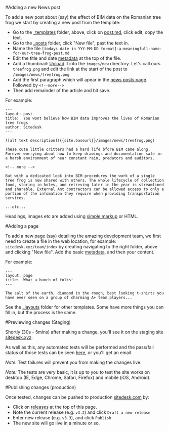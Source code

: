 #Adding a new News post

To add a new post about (say) the effect of BIM data on the Romanian tree frog we start by creating
a new post from the template:
- Go to the [_templates](https://github.com/sitedesk/sitedesk.github.io/tree/master/_templates) folder, above, click on [post.md](https://raw.githubusercontent.com/sitedesk/sitedesk.github.io/master/_templates/post.md), click edit, copy the text.
- Go to the [_posts](https://github.com/sitedesk/sitedesk.github.io/tree/master/_posts) folder, click "New file", past the text in.
- Name the file `[todays date in YYY-MM-DD format]-a-meaningfull-name-for-our-tree-frog-post.md`
- Edit the title and date [metadata](https://jekyllrb.com/docs/frontmatter/) at the top of the file.
- Add a thumbnail: [Upload](https://help.github.com/articles/adding-a-file-to-a-repository/) it into the `images/new` directory. Let's call ours `treefrog.png` and edit the link at the start of the post to `/images/news/treefrog.png`
- Add the first paragraph which will apear in the [news posts page](https://sitedesk.xyz/news). Followed by `<!--more-->`
- Then add remainder of the article and hit save.

For example:

```
---
layout: post
title:  You wont believe how BIM data improves the lives of Romanian tree frogs
author: Sitedesk
---

![alt text description]({{site.baseurl}}/images/news/treefrog.png)

These cute little critters had a hard life bfore BIM came along. Forever worrying about how to keep drawings and documentation safe in a harsh environment of near constant rain, predators and auditors.

<!-- more -->

But with a dedicated look into BIM procedures the work of a single tree frog is now shared with others. The whole lifecycle of collection food, storing in holes, and retreving later in the year is streamlined and sharable. External Ant contractors can be allowed access to only a portion of the infomation they require when providing transportation services.

...etc...
```

Headings, images etc are added using [simple markup](https://guides.github.com/features/mastering-markdown/) or HTML.

#Adding a page

To add a new page (say) detailing the amazing development team, we first need to create a file in the web location, for example: `sitedesk.xyz/team/index` by creating navigating to the right folder, above and clicking "New file". Add the basic [metadata](https://jekyllrb.com/docs/frontmatter/), and then your content.

For example:

```
---
layout: page
title:  What a bunch of folks!
---

The salt of the earth, diamond in the rough, best looking t-shirts you have ever seen on a group of charming A+ team players...
```

See the [_layouts](https://github.com/sitedesk/sitedesk.github.io/tree/master/_layouts) folder for other templates. Some have more things you can fill in, but the process is the same.

#Previewing changes (Staging)

Shortly (30s - 5mins) after making a change, you'll see it on the staging site [sitedesk.xyz](https://sitedesk.xyz).

As well as this, any automated tests will be performed and the pass/fail status of those tests can be seen [here](https://circleci.com/gh/sitedesk/sitedesk.github.io), or you'll get an email.

*Note:* Test failures will prevent you from making the changes live.

*Note:* The tests are very basic, it is up to you to test the site works on desktop (IE, Edge, Chrome, Safari, Firefox) and mobile (iOS, Android).

#Publishing changes (production)

Once tested, changes can be pushed to production [sitedesk.com](sitedesk.com) by:
- Click on [releases](https://github.com/sitedesk/sitedesk.github.io/releases) at the top of this page.
- Note the current release (e.g. `v3.2`) and click `Draft a new release`
- Enter new release (e.g. `v3.3`), and click `Publish`
- The new site will go live in a minute or so.
